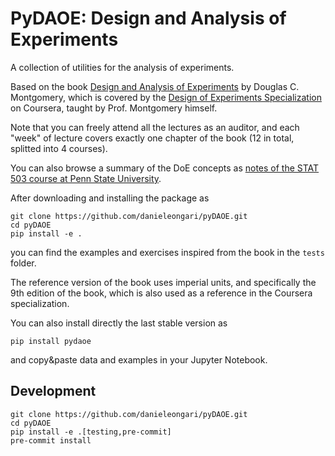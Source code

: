 # PyDAOE: Design and Analysis of Experiments

A collection of utilities for the analysis of experiments.

Based on the book [Design and Analysis of Experiments](https://www.wiley.com/en-us/Design+and+Analysis+of+Experiments%2C+10th+Edition-p-9781119492443) by Douglas C. Montgomery,
which is covered by the [Design of Experiments Specialization](https://www.coursera.org/specializations/design-experiments) on Coursera, taught by Prof. Montgomery himself.

Note that you can freely attend all the lectures as an auditor, and each "week" of lecture covers 
exactly one chapter of the book (12 in total, splitted into 4 courses).

You can also browse a summary of the DoE concepts as [notes of the STAT 503 course at Penn State University](https://online.stat.psu.edu/stat503/home).

After downloading and installing the package as
```
git clone https://github.com/danieleongari/pyDAOE.git
cd pyDAOE
pip install -e .
```
you can find the examples and exercises inspired from the book in the `tests` folder.

The reference version of the book uses imperial units, and specifically the 9th edition of the book, 
which is also used as a reference in the Coursera specialization.

You can also install directly the last stable version as
```
pip install pydaoe
```
and copy&paste data and examples in your Jupyter Notebook.

## Development
```
git clone https://github.com/danieleongari/pyDAOE.git
cd pyDAOE
pip install -e .[testing,pre-commit]
pre-commit install
```